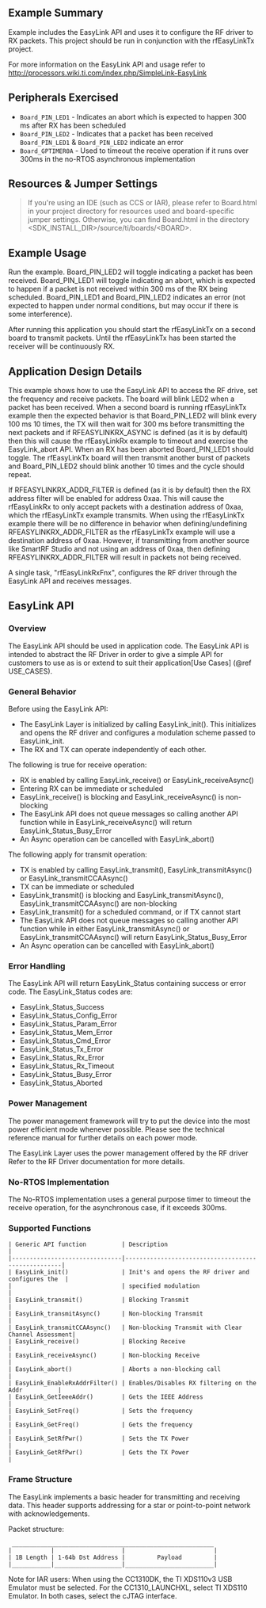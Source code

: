 Example Summary
---------------
Example includes the EasyLink API and uses it to configure the RF driver to RX
packets. This project should be run in conjunction with the rfEasyLinkTx
project.

For more information on the EasyLink API and usage refer to
http://processors.wiki.ti.com/index.php/SimpleLink-EasyLink

Peripherals Exercised
---------------------
* `Board_PIN_LED1` - Indicates an abort which is expected to happen 300 ms after RX has been scheduled
* `Board_PIN_LED2` - Indicates that a packet has been received
`Board_PIN_LED1` & `Board_PIN_LED2` indicate an error
* `Board_GPTIMER0A` - Used to timeout the receive operation if it runs over 
300ms in the no-RTOS asynchronous implementation


Resources & Jumper Settings
---------------------------
> If you're using an IDE (such as CCS or IAR), please refer to Board.html in your project
directory for resources used and board-specific jumper settings. Otherwise, you can find
Board.html in the directory &lt;SDK_INSTALL_DIR&gt;/source/ti/boards/&lt;BOARD&gt;.

Example Usage
-------------
Run the example. Board_PIN_LED2 will toggle indicating a packet has been received.
Board_PIN_LED1 will toggle indicating an abort, which is expected to happen if a
packet is not received within 300 ms of the RX being scheduled. Board_PIN_LED1 and
Board_PIN_LED2 indicates an error (not expected to happen under normal conditions,
but may occur if there is some interference).

After running this application you should start the rfEasyLinkTx on a second
board to transmit packets. Until the rfEasyLinkTx has been started the
receiver will be continuously RX.

Application Design Details
--------------------------
This example shows how to use the EasyLink API to access the RF drive, set the
frequency and receive packets. The board will blink LED2 when a packet has been
received. When a second board is running rfEasyLinkTx example then the expected
behavior is that Board_PIN_LED2 will blink every 100 ms 10 times, the TX will then
wait for 300 ms before transmitting the next packets and if RFEASYLINKRX_ASYNC
is defined (as it is by default) then this will cause the rfEasyLinkRx example
to timeout and exercise the EasyLink_abort API. When an RX has been aborted
Board_PIN_LED1 should toggle. The rfEasyLinkTx board will then transmit another
burst of packets and Board_PIN_LED2 should blink another 10 times and the cycle
should repeat.

If RFEASYLINKRX_ADDR_FILTER is defined (as it is by default) then the RX
address filter will be enabled for address 0xaa. This will cause the
rfEasyLinkRx to only accept packets with a destination address of 0xaa, which
the rfEasyLinkTx example transmits. When using the rfEasyLinkTx example there
will be no difference in behavior when defining/undefining
RFEASYLINKRX_ADDR_FILTER as the rfEasyLinkTx example will use a destination
address of 0xaa. However, if transmitting from another source like SmartRF
Studio and not using an address of 0xaa, then defining RFEASYLINKRX_ADDR_FILTER
will result in packets not being received.

A single task, "rfEasyLinkRxFnx", configures the RF driver through the EasyLink
API and receives messages.

EasyLink API
-------------------------
### Overview
The EasyLink API should be used in application code. The EasyLink API is
intended to abstract the RF Driver in order to give a simple API for
customers to use as is or extend to suit their application[Use Cases]
(@ref USE_CASES).

### General Behavior
Before using the EasyLink API:

  - The EasyLink Layer is initialized by calling EasyLink_init(). This
    initializes and opens the RF driver and configures a modulation scheme
    passed to EasyLink_init.
  - The RX and TX can operate independently of each other.

The following is true for receive operation:

  - RX is enabled by calling EasyLink_receive() or EasyLink_receiveAsync()
  - Entering RX can be immediate or scheduled
  - EasyLink_receive() is blocking and EasyLink_receiveAsync() is non-blocking
  - The EasyLink API does not queue messages so calling another API function
    while in EasyLink_receiveAsync() will return EasyLink_Status_Busy_Error
  - An Async operation can be cancelled with EasyLink_abort()

The following apply for transmit operation:

  - TX is enabled by calling EasyLink_transmit(), EasyLink_transmitAsync()
    or EasyLink_transmitCCAAsync()
  - TX can be immediate or scheduled
  - EasyLink_transmit() is blocking and EasyLink_transmitAsync(), 
    EasyLink_transmitCCAAsync() are non-blocking
  - EasyLink_transmit() for a scheduled command, or if TX cannot start
  - The EasyLink API does not queue messages so calling another API function
    while in either EasyLink_transmitAsync() or EasyLink_transmitCCAAsync() 
    will return EasyLink_Status_Busy_Error
  - An Async operation can be cancelled with EasyLink_abort()

### Error Handling
The EasyLink API will return EasyLink_Status containing success or error
  code. The EasyLink_Status codes are:

   - EasyLink_Status_Success
   - EasyLink_Status_Config_Error
   - EasyLink_Status_Param_Error
   - EasyLink_Status_Mem_Error
   - EasyLink_Status_Cmd_Error
   - EasyLink_Status_Tx_Error
   - EasyLink_Status_Rx_Error
   - EasyLink_Status_Rx_Timeout
   - EasyLink_Status_Busy_Error
   - EasyLink_Status_Aborted

### Power Management
The power management framework will try to put the device into the most
power efficient mode whenever possible. Please see the technical reference
manual for further details on each power mode.

The EasyLink Layer uses the power management offered by the RF driver Refer to the RF
Driver documentation for more details.

### No-RTOS Implementation
The No-RTOS implementation uses a general purpose timer to timeout the receive
operation, for the asynchronous case, if it exceeds 300ms. 

### Supported Functions
    | Generic API function          | Description                                        |
    |-------------------------------|----------------------------------------------------|
    | EasyLink_init()               | Init's and opens the RF driver and configures the  |
    |                               | specified modulation                               |
    | EasyLink_transmit()           | Blocking Transmit                                  |
    | EasyLink_transmitAsync()      | Non-blocking Transmit                              |
    | EasyLink_transmitCCAAsync()   | Non-blocking Transmit with Clear Channel Assessment|                                               
    | EasyLink_receive()            | Blocking Receive                                   |
    | EasyLink_receiveAsync()       | Non-blocking Receive                               |
    | EasyLink_abort()              | Aborts a non-blocking call                         |
    | EasyLink_EnableRxAddrFilter() | Enables/Disables RX filtering on the Addr          |
    | EasyLink_GetIeeeAddr()        | Gets the IEEE Address                              |
    | EasyLink_SetFreq()            | Sets the frequency                                 |
    | EasyLink_GetFreq()            | Gets the frequency                                 |
    | EasyLink_SetRfPwr()           | Sets the TX Power                                  |
    | EasyLink_GetRfPwr()           | Gets the TX Power                                  |

### Frame Structure
The EasyLink implements a basic header for transmitting and receiving data. This header supports
addressing for a star or point-to-point network with acknowledgements.

Packet structure:

     _________________________________________________________
    |           |                   |                         |
    | 1B Length | 1-64b Dst Address |         Payload         |
    |___________|___________________|_________________________|


Note for IAR users: When using the CC1310DK, the TI XDS110v3 USB Emulator must
be selected. For the CC1310_LAUNCHXL, select TI XDS110 Emulator. In both cases,
select the cJTAG interface.
